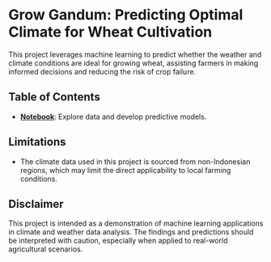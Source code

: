 # **Grow Gandum: Predicting Optimal Climate for Wheat Cultivation**

This project leverages machine learning to predict whether the weather and climate conditions are ideal for growing wheat, assisting farmers in making informed decisions and reducing the risk of crop failure.

## **Table of Contents**

- **[Notebook](notebooks/notebook.ipynb)**: Explore data and develop predictive models.

## **Limitations**

- The climate data used in this project is sourced from non-Indonesian regions, which may limit the direct applicability to local farming conditions.

## **Disclaimer**

This project is intended as a demonstration of machine learning applications in climate and weather data analysis. The findings and predictions should be interpreted with caution, especially when applied to real-world agricultural scenarios.